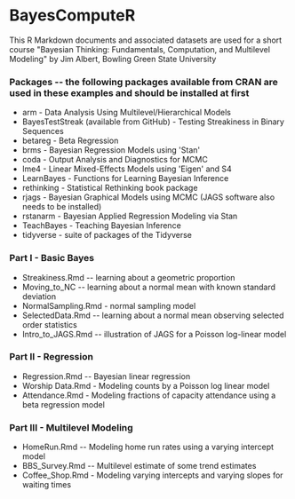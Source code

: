 # BayesComputeR

This R Markdown documents and associated datasets are used for a short course "Bayesian Thinking:  Fundamentals, Computation, and Multilevel Modeling" by Jim Albert, Bowling Green State University

### Packages -- the following packages available from CRAN are used in these examples and should be installed at first

- arm - Data Analysis Using Multilevel/Hierarchical Models
- BayesTestStreak (available from GitHub) - Testing Streakiness in Binary Sequences
- betareg - Beta Regression
- brms - Bayesian Regression Models using 'Stan'
- coda - Output Analysis and Diagnostics for MCMC
- lme4 - Linear Mixed-Effects Models using 'Eigen' and S4
- LearnBayes - Functions for Learning Bayesian Inference
- rethinking - Statistical Rethinking book package
- rjags - Bayesian Graphical Models using MCMC (JAGS software also needs to be installed)
- rstanarm - Bayesian Applied Regression Modeling via Stan
- TeachBayes - Teaching Bayesian Inference
- tidyverse - suite of packages of the Tidyverse

### Part I - Basic Bayes

- Streakiness.Rmd -- learning about a geometric proportion
- Moving_to_NC -- learning about a normal mean with known standard deviation
- NormalSampling.Rmd - normal sampling model
- SelectedData.Rmd -- learning about a normal mean observing selected order statistics
- Intro_to_JAGS.Rmd -- illustration of JAGS for a Poisson log-linear model

### Part II - Regression

- Regression.Rmd -- Bayesian linear regression
- Worship Data.Rmd - Modeling counts by a Poisson log linear model
- Attendance.Rmd - Modeling fractions of capacity attendance using a beta regression model

### Part III - Multilevel Modeling

- HomeRun.Rmd -- Modeling home run rates using a varying intercept model
- BBS_Survey.Rmd -- Multilevel estimate of some trend estimates
- Coffee_Shop.Rmd - Modeling varying intercepts and varying slopes for waiting times

